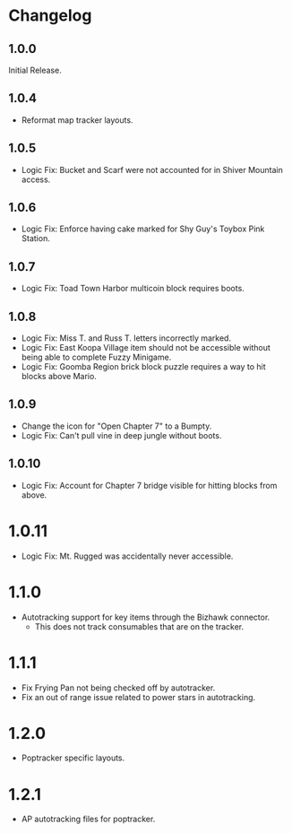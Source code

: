 # Changelog

## 1.0.0
Initial Release.

## 1.0.4
* Reformat map tracker layouts.

## 1.0.5
* Logic Fix: Bucket and Scarf were not accounted for in Shiver Mountain access.

## 1.0.6
* Logic Fix: Enforce having cake marked for Shy Guy's Toybox Pink Station.

## 1.0.7
* Logic Fix: Toad Town Harbor multicoin block requires boots.

## 1.0.8
* Logic Fix: Miss T. and Russ T. letters incorrectly marked.
* Logic Fix: East Koopa Village item should not be accessible without being able to complete Fuzzy Minigame.
* Logic Fix: Goomba Region brick block puzzle requires a way to hit blocks above Mario.

## 1.0.9
* Change the icon for "Open Chapter 7" to a Bumpty.
* Logic Fix: Can't pull vine in deep jungle without boots.

## 1.0.10
* Logic Fix: Account for Chapter 7 bridge visible for hitting blocks from above.

# 1.0.11
* Logic Fix: Mt. Rugged was accidentally never accessible.

# 1.1.0
* Autotracking support for key items through the Bizhawk connector.
    * This does not track consumables that are on the tracker.

# 1.1.1
* Fix Frying Pan not being checked off by autotracker.
* Fix an out of range issue related to power stars in autotracking.

# 1.2.0
* Poptracker specific layouts.

# 1.2.1
* AP autotracking files for poptracker.
